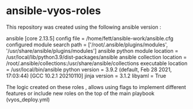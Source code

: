 # ansible-vyos-roles

This repository was created using the following ansible version : 

ansible [core 2.13.5]
  config file = /home/fett/ansible-work/ansible.cfg
  configured module search path = ['/root/.ansible/plugins/modules', '/usr/share/ansible/plugins/modules']
  ansible python module location = /usr/local/lib/python3.9/dist-packages/ansible
  ansible collection location = /root/.ansible/collections:/usr/share/ansible/collections
  executable location = /usr/local/bin/ansible
  python version = 3.9.2 (default, Feb 28 2021, 17:03:44) [GCC 10.2.1 20210110]
  jinja version = 3.1.2
  libyaml = True
  
 The logic created on these roles , allows using flags to implement different features or include new roles on the top of the main playbook (vyos_deploy.yml)
